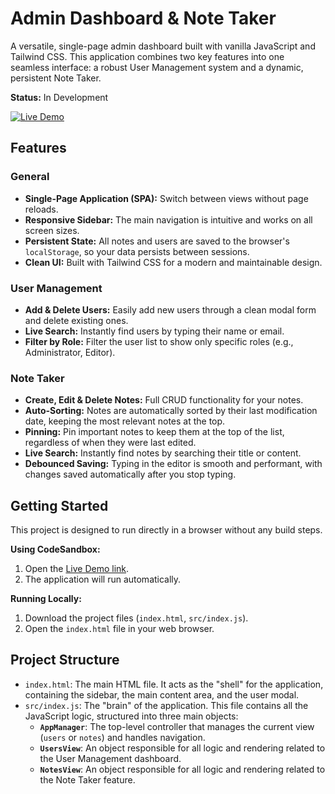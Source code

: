 # Admin Dashboard & Note Taker

A versatile, single-page admin dashboard built with vanilla JavaScript and Tailwind CSS. This application combines two key features into one seamless interface: a robust User Management system and a dynamic, persistent Note Taker.

**Status:** In Development

[![Live Demo](https://img.shields.io/badge/Live-Demo-brightgreen?style=for-the-badge)](https://codesandbox.io/p/sandbox/mbt-admin-dashboard-readme-integration-9wx7t6)

## Features

### General
*   **Single-Page Application (SPA):** Switch between views without page reloads.
*   **Responsive Sidebar:** The main navigation is intuitive and works on all screen sizes.
*   **Persistent State:** All notes and users are saved to the browser's `localStorage`, so your data persists between sessions.
*   **Clean UI:** Built with Tailwind CSS for a modern and maintainable design.

### User Management
*   **Add & Delete Users:** Easily add new users through a clean modal form and delete existing ones.
*   **Live Search:** Instantly find users by typing their name or email.
*   **Filter by Role:** Filter the user list to show only specific roles (e.g., Administrator, Editor).

### Note Taker
*   **Create, Edit & Delete Notes:** Full CRUD functionality for your notes.
*   **Auto-Sorting:** Notes are automatically sorted by their last modification date, keeping the most relevant notes at the top.
*   **Pinning:** Pin important notes to keep them at the top of the list, regardless of when they were last edited.
*   **Live Search:** Instantly find notes by searching their title or content.
*   **Debounced Saving:** Typing in the editor is smooth and performant, with changes saved automatically after you stop typing.

## Getting Started

This project is designed to run directly in a browser without any build steps.

**Using CodeSandbox:**
1.  Open the [Live Demo link](https://codesandbox.io/p/sandbox/mbt-admin-dashboard-readme-integration-9wx7t6).
2.  The application will run automatically.

**Running Locally:**
1.  Download the project files (`index.html`, `src/index.js`).
2.  Open the `index.html` file in your web browser.

## Project Structure

*   `index.html`: The main HTML file. It acts as the "shell" for the application, containing the sidebar, the main content area, and the user modal.
*   `src/index.js`: The "brain" of the application. This file contains all the JavaScript logic, structured into three main objects:
    *   **`AppManager`**: The top-level controller that manages the current view (`users` or `notes`) and handles navigation.
    *   **`UsersView`**: An object responsible for all logic and rendering related to the User Management dashboard.
    *   **`NotesView`**: An object responsible for all logic and rendering related to the Note Taker feature.
